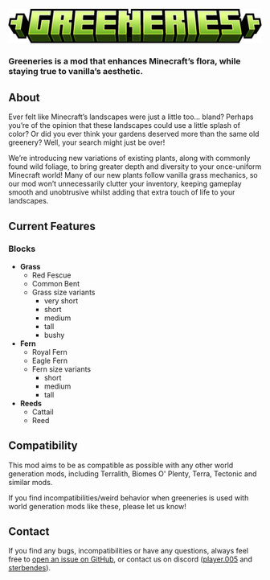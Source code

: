 ![Image](https://github.com/Sterbendes/greeneries/blob/1.21.1/title.png?raw=true)

### **Greeneries** is a mod that enhances Minecraft’s flora, while staying true to vanilla’s aesthetic.

## About
Ever felt like Minecraft’s landscapes were just a little too... bland? Perhaps you’re of the opinion that these landscapes could use a little splash of color? Or did you ever think your gardens deserved more than the same old greenery? Well, your search might just be over!

We’re introducing new variations of existing plants, along with commonly found wild foliage, to bring greater depth and diversity to your once-uniform Minecraft world! Many of our new plants follow vanilla grass mechanics, so our mod won’t unnecessarily clutter your inventory, keeping gameplay smooth and unobtrusive whilst adding that extra touch of life to your landscapes.

## Current Features
### Blocks
- **Grass**
  - Red Fescue
  - Common Bent
  - Grass size variants
    - very short
    - short
    - medium
    - tall
    - bushy
- **Fern**
  - Royal Fern
  - Eagle Fern
  - Fern size variants
    - short
    - medium
    - tall
- **Reeds**
  - Cattail
  - Reed

## Compatibility
This mod aims to be as compatible as possible with any other world generation mods, including Terralith, Biomes O' Plenty, Terra, Tectonic and similar mods.

If you find incompatibilities/weird behavior when greeneries is used with world generation mods like these, please let us know!

## Contact
If you find any bugs, incompatibilities or have any questions, always feel free to [open an issue on GitHub](https://github.com/Sterbendes/greeneries/issues/new/choose), or contact us on discord ([player.005](https://discord.com/users/650714531844194304) and [sterbendes](https://discord.com/users/692286789616140308)).

